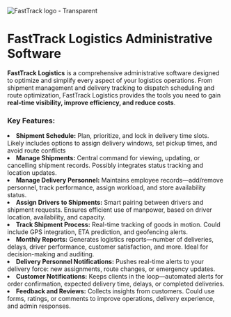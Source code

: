![FastTrack logo - Transparent](https://github.com/user-attachments/assets/316aa6cf-f905-44d8-a645-9e6f82a73586)

**<h1>FastTrack Logistics Administrative Software</h1>**

**FastTrack Logistics** is a comprehensive administrative software designed to optimize and simplify every aspect of your logistics operations. From shipment management and delivery tracking to dispatch scheduling and route optimization, FastTrack Logistics provides the tools you need to gain **real-time visibility, improve efficiency, and reduce costs**.

<h3>Key Features:</h3>
<li><b>Shipment Schedule:</b>
Plan, prioritize, and lock in delivery time slots. Likely includes options to assign delivery windows, set pickup times, and avoid route conflicts</li>
<li><b>Manage Shipments:</b> 
Central command for viewing, updating, or cancelling shipment records. Possibly integrates status tracking and location updates.</li>
<li><b>Manage Delivery Personnel:</b> 
Maintains employee records—add/remove personnel, track performance, assign workload, and store availability status.</li>
<li><b>Assign Drivers to Shipments:</b>
Smart pairing between drivers and shipment requests. Ensures efficient use of manpower, based on driver location, availability, and capacity.</li>
<li><b>Track Shipment Process:</b>
Real-time tracking of goods in motion. Could include GPS integration, ETA prediction, and geofencing alerts.</li>
<li><b>Monthly Reports:</b>
Generates logistics reports—number of deliveries, delays, driver performance, customer satisfaction, and more. Ideal for decision-making and auditing.</li>
<li><b>Delivery Personnel Notifications:</b>
Pushes real-time alerts to your delivery force: new assignments, route changes, or emergency updates.</li>
<li><b>Customer Notifications:</b>
Keeps clients in the loop—automated alerts for order confirmation, expected delivery time, delays, or completed deliveries.</li>
<li><b>Feedback and Reviews:</b>
Collects insights from customers. Could use forms, ratings, or comments to improve operations, delivery experience, and admin responses.</li>

